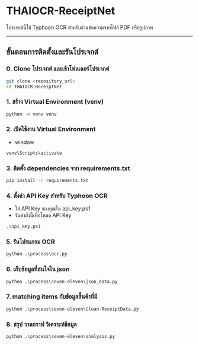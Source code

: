 # THAIOCR-ReceiptNet

โปรเจกต์นี้ใช้ Typhoon OCR สำหรับอ่านข้อความจากไฟล์ PDF หรือรูปภาพ

---

## ขั้นตอนการติดตั้งและรันโปรเจกต์

### 0. Clone โปรเจกต์ และเข้าโฟลเดอร์โปรเจกต์
```bash
git clone <repository_url>
cd THAIOCR-ReceiptNet
```

### 1. สร้าง Virtual Environment (venv)
```bash
python -m venv venv
```

### 2. เปิดใช้งาน Virtual Environment
- window
```bash
venv\Scripts\activate
```

### 3. ติดตั้ง dependencies จาก requirements.txt
```bash
pip install -r requirements.txt
```

### 4. ตั้งค่า API Key สำหรับ Typhoon OCR 
- ใส่ API Key ของคุณใน api_key.ps1
- รันคำสั่งนี้เพื่อโหลด API Key
```bash
.\api_key.ps1
```

### 5. รันโปรแกรม OCR
```bash
python .\process\ocr.py
```

### 6. เก็บข้อมูลที่สนใจใน json
```bash
python .\process\seven-eleven\json_data.py
```

### 7. matching items กับข้อมูลสิ้นค้าที่มี
```bash
python .\process\seven-eleven\Clean-ReceiptData.py
```

### 8. สรุป วาดกราฟ วิเคราะห์ข้อมูล
```bash
python .\process\seven-eleven\analysis.py
```
